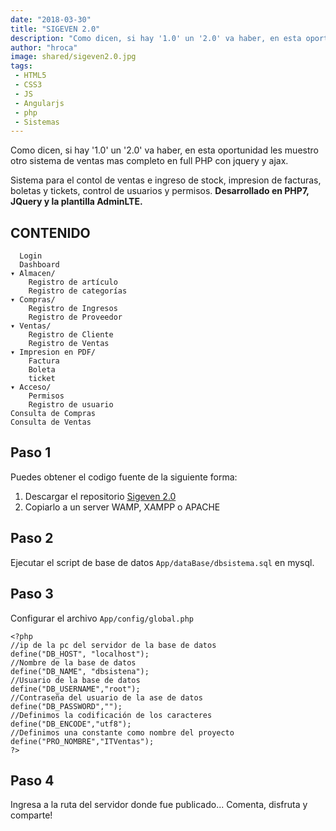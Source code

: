 ```yaml
---
date: "2018-03-30"
title: "SIGEVEN 2.0"
description: "Como dicen, si hay '1.0' un '2.0' va haber, en esta oportunidad les muestro otro sistema de ventas mas completo en full PHP con jquery y ajax."
author: "hroca"
image: shared/sigeven2.0.jpg
tags:
 - HTML5
 - CSS3
 - JS
 - Angularjs
 - php
 - Sistemas
---
```


Como dicen, si hay '1.0' un '2.0' va haber, en esta oportunidad les muestro otro sistema de ventas mas completo en full PHP con jquery y ajax.

Sistema para el contol de ventas e ingreso de stock, impresion de facturas, boletas y tickets, control de usuarios y permisos. **Desarrollado en PHP7, JQuery y la plantilla AdminLTE.**

## CONTENIDO

      Login
      Dashboard
    ▾ Almacen/
	    Registro de artículo
	    Registro de categorías
    ▾ Compras/
	    Registro de Ingresos
	    Registro de Proveedor
    ▾ Ventas/
	    Registro de Cliente
	    Registro de Ventas
	▾ Impresion en PDF/
	    Factura
		Boleta
		ticket
    ▾ Acceso/
	    Permisos
	    Registro de usuario
    Consulta de Compras
    Consulta de Ventas

## Paso 1
Puedes obtener el codigo fuente de la siguiente forma:

1. Descargar el repositorio [Sigeven 2.0](https://github.com/PORTAFOLIO-PROYECTOS/SIGEVEN-2.0/archive/master.zip)
2. Copiarlo a un server WAMP, XAMPP o APACHE

## Paso 2
Ejecutar el script de base de datos ```App/dataBase/dbsistema.sql``` en mysql.

## Paso 3
Configurar el archivo ```App/config/global.php```
```
<?php
//ip de la pc del servidor de la base de datos
define("DB_HOST", "localhost");
//Nombre de la base de datos
define("DB_NAME", "dbsistena");
//Usuario de la base de datos
define("DB_USERNAME","root");
//Contraseña del usuario de la ase de datos
define("DB_PASSWORD","");
//Definimos la codificación de los caracteres
define("DB_ENCODE","utf8");
//Definimos una constante como nombre del proyecto
define("PRO_NOMBRE","ITVentas");
?>
```

## Paso 4
Ingresa a la ruta del servidor donde fue publicado... Comenta, disfruta y comparte! 
